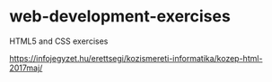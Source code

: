 # web-development-exercises
HTML5 and CSS exercises 


https://infojegyzet.hu/erettsegi/kozismereti-informatika/kozep-html-2017maj/
